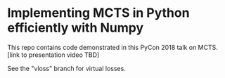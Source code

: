 # Implementing MCTS in Python efficiently with Numpy

This repo contains code demonstrated in this PyCon 2018 talk on MCTS. [link to presentation video TBD]

See the "vloss" branch for virtual losses.